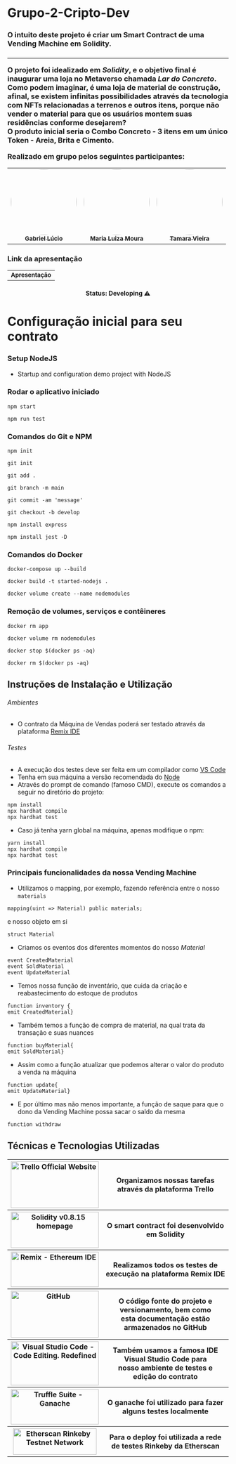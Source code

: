 # Grupo-2-Cripto-Dev
<h3>O intuito deste projeto é criar um Smart Contract de uma Vending Machine em Solidity.<h3>

------------------------

O projeto foi idealizado em _**Solidity**_,
e o objetivo final é inaugurar uma loja no Metaverso chamada _**Lar do Concreto**_.
Como podem imaginar, é uma loja de material de construção, afinal, se existem infinitas
possibilidades através da tecnologia com NFTs relacionadas a terrenos e outros itens,
porque não vender o material para que os usuários montem suas residências conforme
desejarem? <br>
O produto inicial seria o Combo Concreto - 3 itens em um único Token - 
Areia, Brita e Cimento.

Realizado em grupo pelos seguintes participantes:

<table align="center">
  <tr>
    <td align="center"><a href="https://github.com/Bieoool355"><img style="border-radius: 50%;" src="https://media-exp1.licdn.com/dms/image/C4E03AQGmdPDFJrIYVQ/profile-displayphoto-shrink_400_400/0/1609886603783?e=1668643200&v=beta&t=PhzDHqlgQ2lWyCrc8KXSG_LybFGbb1yW4yq-rFk82xc" width="150px;"alt=""/><br /><sub><b>Gabriel Lúcio</b></sub></a><br /></td>
    <td align="center"><a href="https://github.com/MariaLuizaDMoura"><img style="border-radius: 50%;" src="https://avatars.githubusercontent.com/u/90870156?v=4" width="150px;" alt=""/><br /><sub><b>Maria Luiza Moura</b></sub></a><br /></td> 
    <td align="center"><a href="https://github.com/tamaraafvieira"><img style="border-radius: 50%;" src="https://media-exp1.licdn.com/dms/image/C4D03AQEd5GOwwbhb6A/profile-displayphoto-shrink_400_400/0/1588457010007?e=1668643200&v=beta&t=IVRkv5FqOr_fLxyeSaEQISZY-_llKjcUVjbcJoxYu8E" width="150px;" alt=""/><br /><sub><b>Tamara Vieira</b></sub></a><br /></td>
    
  </tr>
</table>

### Link da apresentação
<table>
  <tr>
    <td align="center"><a href="https://www.canva.com/design/DAFGzjjB-6g/UsURT1yKFx5kU5ibbYnjJw/edit?utm_content=DAFGzjjB-6g&utm_campaign=designshare&utm_medium=link2&utm_source=sharebutton"><img style="border-radius: 50%;"/><br /><sub><b>Apresentação</b></sub></a><br /></td>
  </tr>
</table>

<h4 align="center">Status: Developing ⚠️</h4>

# Configuração inicial para seu contrato

### Setup NodeJS

- Startup and configuration demo project with NodeJS

### Rodar o aplicativo iniciado

```shell
npm start

npm run test
```

### Comandos do Git e NPM

```shell
npm init

git init

git add .

git branch -m main

git commit -am 'message'

git checkout -b develop

npm install express

npm install jest -D
```

### Comandos do Docker

```shell
docker-compose up --build

docker build -t started-nodejs .

docker volume create --name nodemodules
```

### Remoção de volumes, serviços e contêineres

```shell
docker rm app 

docker volume rm nodemodules

docker stop $(docker ps -aq)

docker rm $(docker ps -aq)
```

## Instruções de Instalação e Utilização

###### Ambientes

- O contrato da Máquina de Vendas poderá ser testado através da plataforma [Remix IDE](https://remix.ethereum.org/#optimize=false&runs=200&evmVersion=null)

###### Testes
- A execução dos testes deve ser feita em um compilador como [VS Code](https://code.visualstudio.com)
- Tenha em sua máquina a versão recomendada do [Node](https://nodejs.org/en/)
- Através do prompt de comando (famoso CMD), execute os comandos a seguir no diretório do projeto:
```shell
npm install
npx hardhat compile
npx hardhat test
```
- Caso já tenha yarn global na máquina, apenas modifique o npm:
```shell
yarn install
npx hardhat compile
npx hardhat test
```
	
### Principais funcionalidades da nossa Vending Machine
	
* Utilizamos o mapping, por exemplo, fazendo referência entre o nosso `materials` 

~~~solidity
mapping(uint => Material) public materials;	
~~~

e nosso objeto em si
	
~~~solidity
struct Material
~~~
	
* Criamos os eventos dos diferentes momentos do nosso *Material*
	
~~~solidity
event CreatedMaterial
event SoldMaterial
event UpdateMaterial
~~~
	
* Temos nossa função de inventário, que cuida da criação e reabastecimento do estoque de produtos

~~~solidity
function inventory {
emit CreatedMaterial}
~~~

* Também temos a função de compra de material, na qual trata da transação e suas nuances
	
~~~solidity
function buyMaterial{
emit SoldMaterial}
~~~
	
* Assim como a função atualizar que podemos alterar o valor do produto a venda na máquina

~~~solidity
function update{
emit UpdateMaterial}
~~~
	
* E por último mas não menos importante, a função de saque para que o dono da Vending Machine possa sacar o saldo da mesma
	
~~~solidity
function withdraw	
~~~
	
## Técnicas e Tecnologias Utilizadas

<table>	
 <tr>
    <th>
      <a href="https://trello.com">
        <img alt="Trello Official Website" src="https://blog.saninternet.com/wp-content/uploads/2017/11/como-ser-mais-produtivo-trello-SECNET-868x488-1.jpg"
             width="200" height="106"/>
      </a>
    </th>
    <th>Organizamos nossas tarefas através da plataforma Trello</th>
  </tr>	
  <tr>
    <th>
      <a href="https://docs.soliditylang.org/en/v0.8.15/">
        <img alt="Solidity v0.8.15 homepage" src="https://avantrio.xyz/blog/wp-content/uploads/2020/02/solidity-nedir.png"
             width="200" height="82"/>
      </a>
    </th>
    <th>O smart contract foi desenvolvido em Solidity </th>
  </tr>
  <tr>
    <th>
      <a href="https://remix.ethereum.org/#optimize=false&runs=200&evmVersion=null">
        <img alt="Remix - Ethereum IDE" src="https://i.imgur.com/Nq1ImZp.jpg"
             width="200" height="80"/>
      </a>
    </th>
    <th>Realizamos todos os testes de execução na plataforma Remix IDE</th>
  </tr>
<tr>
    <th>
      <a href="https://github.com">
        <img alt="GitHub" src="https://sempreupdate.com.br/wp-content/uploads/2021/08/genexus.jpg"
             width="200" height="106"/>
      </a>
    </th>
    <th>O código fonte do projeto e versionamento, bem como <br>
	esta documentação estão armazenados no GitHub</th>
  </tr>
<tr>
    <th>
      <a href="https://code.visualstudio.com">
        <img alt="Visual Studio Code - Code Editing. Redefined" src="https://www.freecodecamp.org/news/content/images/size/w2000/2021/08/vscode.png"
             width="200" height="100"/>
      </a>
    </th>
    <th>Também usamos a famosa IDE Visual Studio Code para<br>
	nosso ambiente de testes e edição do contrato</th>
  </tr>
<tr>
    <th>
      <a href="https://trufflesuite.com/ganache/">
        <img alt="Truffle Suite - Ganache" src="https://trufflesuite.com/img/truffle-logo-light.svg"
             width="200" height="80"/>
      </a>
    </th>
    <th>O ganache foi utilizado para fazer alguns testes localmente</th>
  </tr>
  <tr>
    <th>
      <a href="https://rinkeby.etherscan.io">
        <img alt="Etherscan Rinkeby Testnet Network" src="https://etherscan.io/images/brandassets/etherscan-logo.png"
             width="190" height="60"/>
      </a>
    </th>
    <th>Para o deploy foi utilizada a rede de testes Rinkeby da Etherscan</th>
  </tr>
</table>
